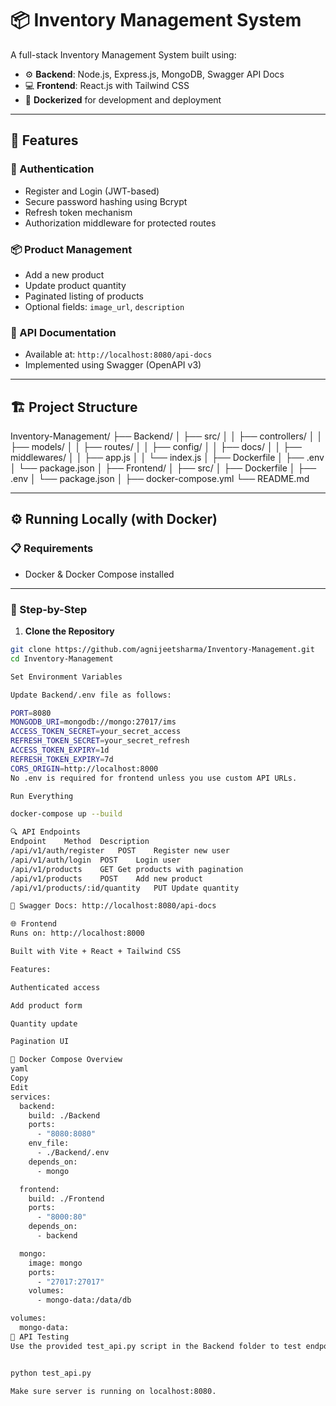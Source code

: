 # 📦 Inventory Management System

A full-stack Inventory Management System built using:

- ⚙️ **Backend**: Node.js, Express.js, MongoDB, Swagger API Docs
- 💻 **Frontend**: React.js with Tailwind CSS
- 🐳 **Dockerized** for development and deployment

---

## 🚀 Features

### 🔐 Authentication

- Register and Login (JWT-based)
- Secure password hashing using Bcrypt
- Refresh token mechanism
- Authorization middleware for protected routes

### 📦 Product Management

- Add a new product
- Update product quantity
- Paginated listing of products
- Optional fields: `image_url`, `description`

### 📄 API Documentation

- Available at: `http://localhost:8080/api-docs`
- Implemented using Swagger (OpenAPI v3)

---

## 🏗️ Project Structure

Inventory-Management/
├── Backend/
│ ├── src/
│ │ ├── controllers/
│ │ ├── models/
│ │ ├── routes/
│ │ ├── config/
│ │ ├── docs/
│ │ ├── middlewares/
│ │ ├── app.js
│ │ └── index.js
│ ├── Dockerfile
│ ├── .env
│ └── package.json
│
├── Frontend/
│ ├── src/
│ ├── Dockerfile
│ ├── .env
│ └── package.json
│
├── docker-compose.yml
└── README.md



---

## ⚙️ Running Locally (with Docker)

### 📋 Requirements

- Docker & Docker Compose installed

---

### 🔧 Step-by-Step

1. **Clone the Repository**

```bash
git clone https://github.com/agnijeetsharma/Inventory-Management.git
cd Inventory-Management

Set Environment Variables

Update Backend/.env file as follows:

PORT=8080
MONGODB_URI=mongodb://mongo:27017/ims
ACCESS_TOKEN_SECRET=your_secret_access
REFRESH_TOKEN_SECRET=your_secret_refresh
ACCESS_TOKEN_EXPIRY=1d
REFRESH_TOKEN_EXPIRY=7d
CORS_ORIGIN=http://localhost:8000
No .env is required for frontend unless you use custom API URLs.

Run Everything

docker-compose up --build

🔍 API Endpoints
Endpoint	Method	Description
/api/v1/auth/register	POST	Register new user
/api/v1/auth/login	POST	Login user
/api/v1/products	GET	Get products with pagination
/api/v1/products	POST	Add new product
/api/v1/products/:id/quantity	PUT	Update quantity

📘 Swagger Docs: http://localhost:8080/api-docs

🌐 Frontend
Runs on: http://localhost:8000

Built with Vite + React + Tailwind CSS

Features:

Authenticated access

Add product form

Quantity update

Pagination UI

🐳 Docker Compose Overview
yaml
Copy
Edit
services:
  backend:
    build: ./Backend
    ports:
      - "8080:8080"
    env_file:
      - ./Backend/.env
    depends_on:
      - mongo

  frontend:
    build: ./Frontend
    ports:
      - "8000:80"
    depends_on:
      - backend

  mongo:
    image: mongo
    ports:
      - "27017:27017"
    volumes:
      - mongo-data:/data/db

volumes:
  mongo-data:
🧪 API Testing
Use the provided test_api.py script in the Backend folder to test endpoints.


python test_api.py

Make sure server is running on localhost:8080.

